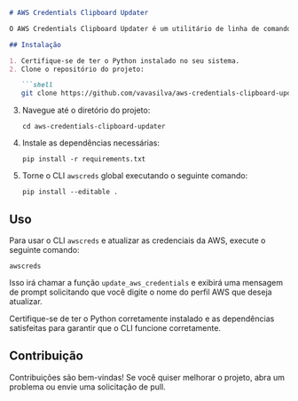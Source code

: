 ```markdown
# AWS Credentials Clipboard Updater

O AWS Credentials Clipboard Updater é um utilitário de linha de comando (CLI) para atualizar as credenciais da AWS com base no conteúdo da área de transferência.

## Instalação

1. Certifique-se de ter o Python instalado no seu sistema.
2. Clone o repositório do projeto:

   ```shell
   git clone https://github.com/vavasilva/aws-credentials-clipboard-updater.git
   ```

3. Navegue até o diretório do projeto:

   ```shell
   cd aws-credentials-clipboard-updater
   ```

4. Instale as dependências necessárias:

   ```shell
   pip install -r requirements.txt
   ```

5. Torne o CLI `awscreds` global executando o seguinte comando:

   ```shell
   pip install --editable .
   ```

## Uso

Para usar o CLI `awscreds` e atualizar as credenciais da AWS, execute o seguinte comando:

```shell
awscreds
```

Isso irá chamar a função `update_aws_credentials` e exibirá uma mensagem de prompt solicitando que você digite o nome do perfil AWS que deseja atualizar.

Certifique-se de ter o Python corretamente instalado e as dependências satisfeitas para garantir que o CLI funcione corretamente.

## Contribuição

Contribuições são bem-vindas! Se você quiser melhorar o projeto, abra um problema ou envie uma solicitação de pull.
